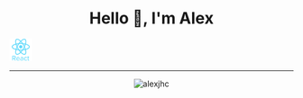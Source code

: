 


<h1 align="center">Hello 👋, I'm Alex</h1>

  
<a href="https://reactjs.org/" target="_blank"> <img src="https://raw.githubusercontent.com/devicons/devicon/master/icons/react/react-original-wordmark.svg" alt="react" width="40" height="40"/></a> </div>
 
 <hr/>
 
<p align="center"><img src="https://github-readme-stats.vercel.app/api/top-langs?username=alexjhc&show_icons=true&locale=en&layout=compact" alt="alexjhc" /></p>



